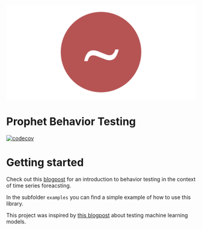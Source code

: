 ![logo](logo.png)

# Prophet Behavior Testing

[![codecov](https://codecov.io/gh/franperic/flair/graph/badge.svg?token=6P7C5HHPOC)](https://codecov.io/gh/franperic/flair)

# Getting started

Check out this [blogpost](https://franperic.github.io/posts/flair/) for an introduction to behavior testing in the context of time series foreacsting.

In the subfolder `examples` you can find a simple example of how to use this library.

This project was inspired by [this blogpost](https://www.jeremyjordan.me/testing-ml/) about testing machine learning models.

